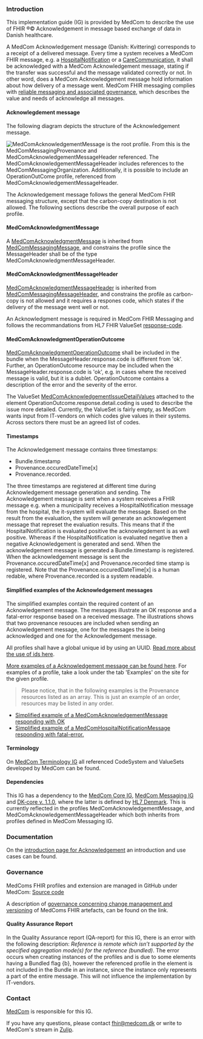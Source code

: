 
### Introduction

This implementation guide (IG) is provided by MedCom to describe the use of FHIR &reg;&copy; Acknowledgement in message based exchange of data in Danish healthcare. 

A MedCom Acknowledgement message (Danish: Kvittering) corresponds to a receipt of a delivered message. Every time a system receives a MedCom FHIR message, e.g. a [HospitalNotification](https://build.fhir.org/ig/medcomdk/dk-medcom-hospitalnotification/) or a [CareCommunication](https://build.fhir.org/ig/medcomdk/dk-medcom-carecommunication/), it shall be acknowledged with a MedCom Acknowledgement message, stating if the transfer was successful and the message validated correctly or not. In other word, does a MedCom Acknowledgement message hold information about how delivery of a message went. MedCom FHIR messaging complies with [reliable messaging and associated governance](https://medcomdk.github.io/MedCom-FHIR-Communication/#network-layer), which describes the value and needs of acknowledge all messages. 

#### Acknowlegdement message

The following diagram depicts the structure of the Acknowledgement message.

<img alt="MedComAcknowledgementMessage is the root profile. From this is the MedComMessagingProvenance and MedComAcknowledgementMessageHeader referenced. The MedComAcknowledgementMessageHeader includes references to the MedComMessagingOrganization. Additionally, it is possible to include an OperationOutCome profile, referenced from MedComAcknowledgementMessageHeader." src="./MedComAcknowledgementMessage.svg" style="float:none; display:block; margin-left:auto; margin-right:auto;" />

The Acknowledgement message follows the general MedCom FHIR messaging structure, except that the carbon-copy destination is not allowed. The following sections describe the overall purpose of each profile.

#### MedComAcknowledgmentMessage

A [MedComAcknowledgmentMessage](https://build.fhir.org/ig/medcomdk/dk-medcom-acknowledgement/StructureDefinition-medcom-messaging-acknowledgement.html) is inherited from [MedComMessagingMessage](https://build.fhir.org/ig/medcomdk/dk-medcom-messaging/StructureDefinition-medcom-messaging-message.html), and constrains the profile since the MessageHeader shall be of the type MedComAcknowledgmentMessageHeader.

#### MedComAcknowledgmentMessageHeader

[MedComAcknowledgmentMessageHeader](https://build.fhir.org/ig/medcomdk/dk-medcom-acknowledgement/StructureDefinition-medcom-messaging-acknowledgementHeader.html) is inherited from [MedComMessagingMessageHeader](https://build.fhir.org/ig/medcomdk/dk-medcom-messaging/StructureDefinition-medcom-messaging-messageHeader.html), and constrains the profile as carbon-copy is not allowed and it requires a respones code, which states if the delivery of the message went well or not.

An Acknowledgment message is required in MedCom FHIR Messaging and follows the recommandations from HL7 FHIR ValueSet [response-code](http://hl7.org/fhir/R4/valueset-response-code.html). 

#### MedComAcknowledgmentOperationOutcome

[MedComAcknowledgmentOperationOutcome](https://build.fhir.org/ig/medcomdk/dk-medcom-acknowledgement/StructureDefinition-medcom-acknowledgement-operationoutcome.html) shall be included in the bundle when the MessageHeader.response.code is different from 'ok'. Further, an OperationOutcome resource may be included when the MessageHeader.response.code is 'ok', e.g. in cases where the received message is valid, but it is a dublet. OperationOutcome contains a description of the error and the severity of the error.

The ValueSet [MedComAcknowledgementIssueDetailValues](https://build.fhir.org/ig/medcomdk/dk-medcom-terminology//ValueSet-medcom-acknowledgement-issue-details.html) attached to the element OperationOutcome.response.detail.coding is used to describe the issue more detailed. Currently, the ValueSet is fairly empty, as MedCom wants input from IT-vendors on which codes give values in their systems. Across sectors there must be an agreed list of codes.

#### Timestamps 

The Acknowledgement message contains three timestamps:

* Bundle.timestamp
* Provenance.occuredDateTime[x]
* Provenance.recorded.

The three timestamps are registered at different time during Acknowledgement message generation and sending. The Acknowledgement message is sent when a system receives a FHIR message e.g. when a municipality receives a HospitalNotification message from the hospital, the it-system will evaluate the message. Based on the result from the evaluation, the system will generate an acknowlegement message that represet the evaluation results. This means that if the HospitalNotification is evaluated positive the acknowlegdement is as well positive. Whereas if the HospitalNotification is evaluated negative then a negative Acknowledgement is generated and send. When the acknowledgement message is generated a Bundle.timestamp is registered. When the acknowledgement message is sent the Provenance.occuredDateTime[x] and Provenance.recorded time stamp is registered. Note that the Provenance.occuredDateTime[x] is a human redable, where Provenance.recorded is a system readable.

#### Simplified examples of the Acknowledgement messages

The simplified examples contain the required content of an Acknowledgement message. The messages illustrate an OK response and a fatal-error response based on a received message. The illustrations shows that two provenance resouces are included when sending an Acknowledgement message, one for the messages the is being acknowledged and one for the Acknowledgement message. 

All profiles shall have a global unique id by using an UUID. [Read more about the use of ids here](https://medcomdk.github.io/MedCom-FHIR-Communication/assets/documents/052.2_MessageHeader_Identifiers_Timestamps.html).

[More examples of a Acknowledgement message can be found here](https://build.fhir.org/ig/medcomdk/dk-medcom-acknowledgement/StructureDefinition-medcom-messaging-acknowledgement-examples.html). For examples of a profile, take a look under the tab 'Examples' on the site for the given profile.

> Please notice, that in the following examples is the Provenance resources listed as an array. This is just an example of an order, resources may be listed in any order. 

* [Simplified example of a MedComAcknowledgementMessage responding with OK](./AcknowledgementOK.svg)
* [Simplified example of a MedComHospitalNotificationMessage responding with fatal-error.](./AcknowledgementError.svg)


#### Terminology
On [MedCom Terminology IG](https://build.fhir.org/ig/medcomdk/dk-medcom-terminology/) all referenced CodeSystem and ValueSets developed by MedCom can be found.

#### Dependencies
This IG has a dependency to the [MedCom Core IG](https://build.fhir.org/ig/medcomdk/dk-medcom-core/), [MedCom Messaging IG](https://build.fhir.org/ig/medcomdk/dk-medcom-messaging/) and [DK-core v. 1.1.0](https://hl7.dk/fhir/core/), where the latter is defined by [HL7 Denmark](https://hl7.dk/). This is currently reflected in the profiles MedComAcknowledgementMessage, and MedComAcknowledgementMessageHeader which both inherits from profiles defined in MedCom Messaging IG. 

### Documentation

On the [introduction page for Acknowledgement](https://medcomdk.github.io/dk-medcom-acknowledgement/) an introduction and use cases can be found.

### Governance

MedComs FHIR profiles and extension are managed in GitHub under MedCom: [Source code](https://github.com/medcomdk/dk-medcom-acknowledgement)

A description of [governance concerning change management and versioning](https://medcomdk.github.io/MedComLandingPage/#4-change-managment-and-versioning) of MedComs FHIR artefacts, can be found on the link.

#### Quality Assurance Report

In the Quality Assurance report (QA-report) for this IG, there is an error with the following description: *Reference is remote which isn’t supported by the specified aggregation mode(s) for the reference (bundled)*. The error occurs when creating instances of the profiles and is due to some elements having a Bundled flag {b}, however the referenced profile in the element is not included in the Bundle in an instance, since the instance only represents a part of the entire message. This will not influence the implementation by IT-vendors.

### Contact 

[MedCom](https://www.medcom.dk/) is responsible for this IG.

If you have any questions, please contact <fhir@medcom.dk> or write to MedCom's stream in [Zulip](https://chat.fhir.org/#narrow/stream/315677-denmark.2Fmedcom.2FFHIRimplementationErfaGroup).

